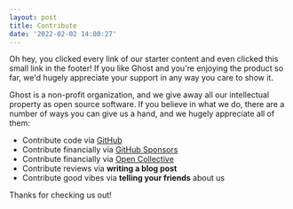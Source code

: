 ```yaml
---
layout: post
title: Contribute
date: '2022-02-02 14:00:27'
---
```


Oh hey, you clicked every link of our starter content and even clicked this small link in the footer! If you like Ghost and you're enjoying the product so far, we'd hugely appreciate your support in any way you care to show it.

Ghost is a non-profit organization, and we give away all our intellectual property as open source software. If you believe in what we do, there are a number of ways you can give us a hand, and we hugely appreciate all of them:

- Contribute code via [GitHub](https://github.com/tryghost)
- Contribute financially via [GitHub Sponsors](https://github.com/sponsors/TryGhost)
- Contribute financially via [Open Collective](https://opencollective.com/ghost)
- Contribute reviews via **writing a blog post**
- Contribute good vibes via **telling your friends** about us

Thanks for checking us out!

